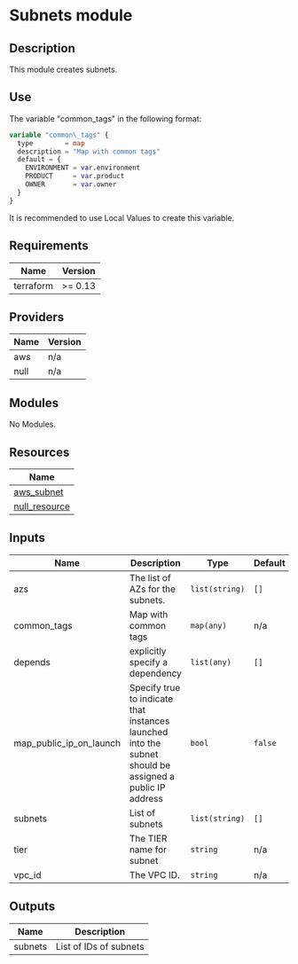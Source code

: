 # Subnets module

## Description

This module creates subnets.

## Use

The variable "common\_tags" in the following format:

```terraform
variable "common\_tags" {
  type        = map
  description = "Map with common tags"
  default = {
    ENVIRONMENT = var.environment
    PRODUCT     = var.product
    OWNER       = var.owner
  }
}
```

It is recommended to use Local Values to create this variable.

<!-- BEGINNING OF PRE-COMMIT-TERRAFORM DOCS HOOK -->
## Requirements

| Name | Version |
|------|---------|
| terraform | >= 0.13 |

## Providers

| Name | Version |
|------|---------|
| aws | n/a |
| null | n/a |

## Modules

No Modules.

## Resources

| Name |
|------|
| [aws_subnet](https://registry.terraform.io/providers/hashicorp/aws/latest/docs/resources/subnet) |
| [null_resource](https://registry.terraform.io/providers/hashicorp/null/latest/docs/resources/resource) |

## Inputs

| Name | Description | Type | Default | Required |
|------|-------------|------|---------|:--------:|
| azs | The list of AZs for the subnets. | `list(string)` | `[]` | no |
| common\_tags | Map with common tags | `map(any)` | n/a | yes |
| depends | explicitly specify a dependency | `list(any)` | `[]` | no |
| map\_public\_ip\_on\_launch | Specify true to indicate that instances launched into the subnet should be assigned a public IP address | `bool` | `false` | no |
| subnets | List of subnets | `list(string)` | `[]` | no |
| tier | The TIER name for subnet | `string` | n/a | yes |
| vpc\_id | The VPC ID. | `string` | n/a | yes |

## Outputs

| Name | Description |
|------|-------------|
| subnets | List of IDs of subnets |
<!-- END OF PRE-COMMIT-TERRAFORM DOCS HOOK -->